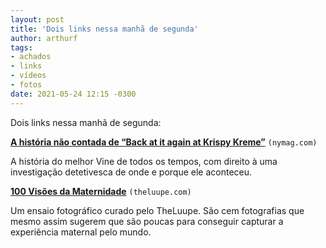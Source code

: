 ```yaml
---
layout: post
title: 'Dois links nessa manhã de segunda'
author: arthurf
tags:
- achados
- links
- vídeos
- fotos
date: 2021-05-24 12:15 -0300
---
```

Dois links nessa manhã de segunda:

[**A história não contada de “Back at it again at Krispy Kreme”**](https://nymag.com/intelligencer/2016/01/story-of.html) `(nymag.com)`

A história do melhor Vine de todos os tempos, com direito à uma investigação detetivesca de onde e porque ele aconteceu.

[**100 Visões da Maternidade**](https://theluupe.com/blog/2021/05/05/100-visions-of-motherhood/) `(theluupe.com)`

Um ensaio fotográfico curado pelo TheLuupe. São cem fotografias que mesmo assim sugerem que são poucas para conseguir capturar a experiência maternal pelo mundo.
